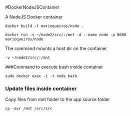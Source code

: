 #DockerNodeJSContainer

A NodeJS Docker container

`docker build -t marioqueiros/node .`

`docker run -v ~/node2/src/:/mnt -d --name node -p 8080 marioqueiros/node`

The command mounts a host dir on the container

`-v ~/node2/src/:/mnt`

###Command to execute bash inside container

`sudo docker exec -i -t node bash`

### Update files inside container
Copy files from mnt folder to the app source folder

`cp -avr /mnt /src/src`